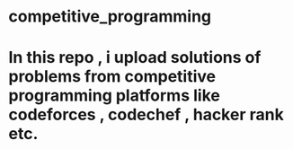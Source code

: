 # competitive_programming
# In this repo , i upload solutions of problems from competitive programming platforms like codeforces , codechef , hacker rank etc.
